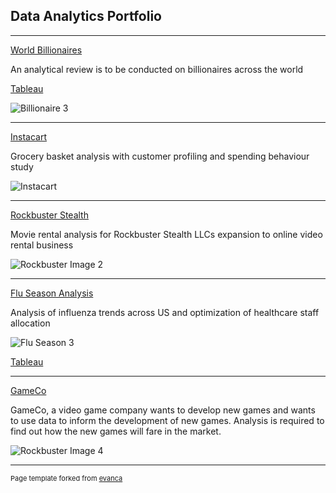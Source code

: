 ## Data Analytics Portfolio

---


[World Billionaires](https://github.com/Mwayi011/World-Billionaires)

An analytical review is to be conducted on billionaires across the world

[Tableau](https://public.tableau.com/app/profile/mwayi.sosola/viz/WorldBillionaires_17115479694660/WorldBillionaires)

![Billionaire 3](https://github.com/Mwayi011/mwayi011.github.io/assets/162637586/ac99040d-8c0e-4629-996a-5719e837202b)

---
[Instacart](https://github.com/Mwayi011/Insacart-Basket-Analysis-Python)

Grocery basket analysis with customer profiling and spending behaviour study

![Instacart](https://github.com/Mwayi011/mwayi011.github.io/assets/162637586/cf2d68cd-1ebd-46f4-a70d-c4e54c3be0d3)

---
[Rockbuster Stealth](https://github.com/Mwayi011/Rockbuster-Stealth-Presentation)

Movie rental analysis for Rockbuster Stealth LLCs expansion to online video rental business

![Rockbuster Image 2](https://github.com/Mwayi011/mwayi011.github.io/assets/162637586/ddfa080a-4a37-4f12-9eb3-30ac3b8f8798)

---
[Flu Season Analysis](https://github.com/Mwayi011/Flu-Season-Analysis/tree/main)

Analysis of influenza trends across US and optimization of healthcare staff allocation 

![Flu Season 3](https://github.com/Mwayi011/mwayi011.github.io/assets/162637586/57a11200-8043-4d72-8a1f-a85fc8bd9473)

[Tableau](https://public.tableau.com/app/profile/mwayi.sosola/viz/InfluenzaAnalysis_17175396196530/Story1)

---
[GameCo](https://github.com/Mwayi011/GAMECO/blob/main/Final%20Presentation_13-08-2023_v1.0.pdf)

GameCo, a video game company wants to develop new games and wants to use data to inform the development of new games. Analysis is required to find out how the new games will fare in the market.

![Rockbuster Image 4](https://github.com/Mwayi011/mwayi011.github.io/assets/162637586/61034759-078c-451b-8ca5-e843302519ae)

---
<p style="font-size:11px">Page template forked from <a href="https://github.com/evanca/quick-portfolio">evanca</a></p>
<!-- Remove above link if you don't want to attibute -->
